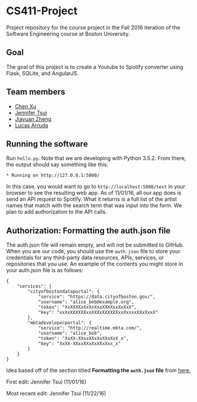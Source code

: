 # CS411-Project

Project repository for the course project in the Fall 2016 iteration of the Software Engineering course at Boston University.

## Goal

The goal of this project is to create a Youtube to Spotify converter using Flask, SQLite, and AngularJS.

## Team members 
* [Chen Xu](https://github.com/chenyphg)
* [Jennifer Tsui](https://github.com/j-tsui)
* [Jiayuan Zheng](https://github.com/jiayuanz)
* [Lucas Arruda](https://github.com/larruda13)

## Running the software

Run `hello.py`. Note that we are developing with Python 3.5.2.
From there, the output should say something like this:

```
* Running on http://127.0.0.1:5000/
```

In this case, you would want to go to `http://localhost:5000/test` in your browser to see the resulting web app.
As of 11/01/16, all our app does is send an API request to Spotify. What it returns is a full list of the artist names that match with the search term that was input into the form. We plan to add authorization to the API calls.

## Authorization: Formatting the auth.json file

The auth.json file will remain empty, and will not be submitted to GitHub. When you are our code, you should use the `auth.json` file to store your credentials for any third-party data resources, APIs, services, or repositories that you use. An example of the contents you might store in your auth.json file is as follows:

```
{
    "services": {
        "cityofbostondataportal": {
            "service": "https://data.cityofboston.gov/",
            "username": "alice_bob@example.org",
            "token": "XxXXXXxXxXxXxxXXXXxxXxXxX",
            "key": "xxXxXXXXXXxxXXXxXXXXXXxxXxxxxXXxXxxX"
        },
        "mbtadeveloperportal": {
            "service": "http://realtime.mbta.com/",
            "username": "alice_bob",
            "token": "XxXX-XXxxXXxXxXXxXxX_x",
            "key": "XxXX-XXxxXXxXxXXxXxx_x"
        }
    }
}
```

Idea based off of the section titled __Formatting the `auth.json` file__ from [here.](https://github.com/Data-Mechanics/course-2016-fal-proj)



First edit: Jennifer Tsui (11/01/16)

Most recent edit: Jennifer Tsui (11/22/16)
